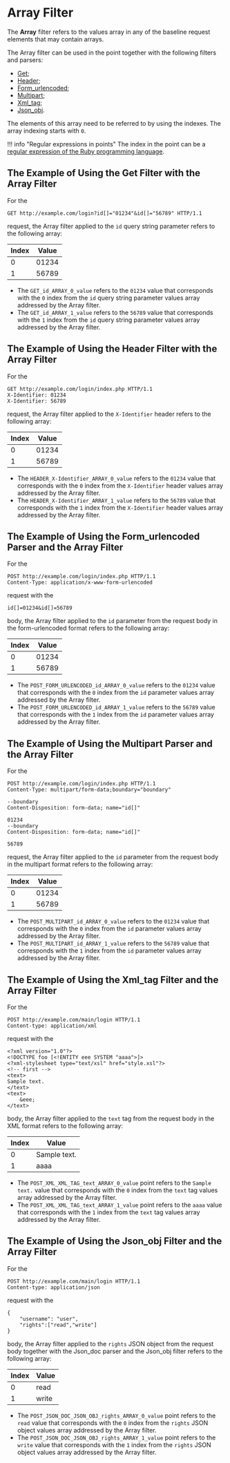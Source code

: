 [link-ruby]:        http://ruby-doc.org/core-2.6.1/doc/regexp_rdoc.html

[anchor1]:      #the-example-of-using-the-get-filter-with-the-array-filter
[anchor2]:      #the-example-of-using-the-header-filter-with-the-array-filter
[anchor3]:      #the-example-of-using-the-formurlencoded-parser-and-the-array-filter
[anchor4]:      #the-example-of-using-the-multipart-parser-and-the-array-filter
[anchor5]:      #the-example-of-using-the-xmltag-filter-and-the-array-filter
[anchor6]:      #the-example-of-using-the-jsonobj-filter-and-the-array-filter


# Array Filter

The **Array** filter refers to the values array in any of the baseline request elements that may contain arrays.

The Array filter can be used in the point together with the following filters and parsers:
*   [Get][anchor1];
*   [Header][anchor2];
*   [Form_urlencoded][anchor3];
*   [Multipart][anchor4];
*   [Xml_tag][anchor5];
*   [Json_obj][anchor6].

The elements of this array need to be referred to by using the indexes. The array indexing starts with `0`.

!!! info "Regular expressions in points"
    The index in the point can be a [regular expression of the Ruby programming language][link-ruby].  

## The Example of Using the Get Filter with the Array Filter

For the

```
GET http://example.com/login?id[]="01234"&id[]="56789" HTTP/1.1
```

request, the Array filter applied to the `id` query string parameter refers to the following array:

| Index  | Value    |
|--------|----------|
| 0      | 01234    |
| 1      | 56789    |

*   The `GET_id_ARRAY_0_value` refers to the `01234` value that corresponds with the `0` index from the `id` query string parameter values array addressed by the Array filter.
*   The `GET_id_ARRAY_1_value` refers to the `56789` value that corresponds with the `1` index from the `id` query string parameter values array addressed by the Array filter.

## The Example of Using the Header Filter with the Array Filter

For the

```
GET http://example.com/login/index.php HTTP/1.1
X-Identifier: 01234
X-Identifier: 56789
```

request, the Array filter applied to the `X-Identifier` header refers to the following array:

| Index  | Value    |
|--------|----------|
| 0      | 01234    |
| 1      | 56789    |

*   The `HEADER_X-Identifier_ARRAY_0_value` refers to the `01234` value that corresponds with the `0` index from the `X-Identifier` header values array addressed by the Array filter.
*   The `HEADER_X-Identifier_ARRAY_1_value` refers to the `56789` value that corresponds with the `1` index from the `X-Identifier` header values array addressed by the Array filter.

## The Example of Using the Form_urlencoded Parser and the Array Filter

For the

```
POST http://example.com/login/index.php HTTP/1.1
Content-Type: application/x-www-form-urlencoded
```

request with the

```
id[]=01234&id[]=56789
```

body, the Array filter applied to the `id` parameter from the request body in the form-urlencoded format refers to the following array:

| Index  | Value    |
|--------|----------|
| 0      | 01234    |
| 1      | 56789    |

*   The `POST_FORM_URLENCODED_id_ARRAY_0_value` refers to the `01234` value that corresponds with the `0` index from the `id` parameter values array addressed by the Array filter.
*   The `POST_FORM_URLENCODED_id_ARRAY_1_value` refers to the `56789` value that corresponds with the `1` index from the `id` parameter values array addressed by the Array filter.

## The Example of Using the Multipart Parser and the Array Filter

For the

```
POST http://example.com/login/index.php HTTP/1.1
Content-Type: multipart/form-data;boundary="boundary" 

--boundary 
Content-Disposition: form-data; name="id[]" 

01234 
--boundary 
Content-Disposition: form-data; name="id[]"

56789
```

request, the Array filter applied to the `id` parameter from the request body in the multipart format refers to the following array:

| Index  | Value    |
|--------|----------|
| 0      | 01234    |
| 1      | 56789    |

*   The `POST_MULTIPART_id_ARRAY_0_value` refers to the `01234` value that corresponds with the `0` index from the `id` parameter values array addressed by the Array filter.
*   The `POST_MULTIPART_id_ARRAY_1_value` refers to the `56789` value that corresponds with the `1` index from the `id` parameter values array addressed by the Array filter.

## The Example of Using the Xml_tag Filter and the Array Filter

For the

```
POST http://example.com/main/login HTTP/1.1
Content-type: application/xml
```

request with the

```
<?xml version="1.0"?>
<!DOCTYPE foo [<!ENTITY eee SYSTEM "aaaa">]>
<?xml-stylesheet type="text/xsl" href="style.xsl"?>
<!-- first -->
<text>
Sample text.
</text>
<text>
    &eee;
</text>
```

body, the Array filter applied to the `text` tag from the request body in the XML format refers to the following array:

| Index  | Value        |
|--------|--------------|
| 0      | Sample text. |
| 1      | aaaa         |

*   The `POST_XML_XML_TAG_text_ARRAY_0_value` point refers to the `Sample text.` value that corresponds with the `0` index from the `text` tag values array addressed by the Array filter.
*   The `POST_XML_XML_TAG_text_ARRAY_1_value` point refers to the `aaaa` value that corresponds with the `1` index from the `text` tag values array addressed by the Array filter.

## The Example of Using the Json_obj Filter and the Array Filter

For the

```
POST http://example.com/main/login HTTP/1.1
Content-type: application/json
```

request with the

```
{
    "username": "user",
    "rights":["read","write"]
}
```

body, the Array filter applied to the `rights` JSON object from the request body together with the Json_doc parser and the Json_obj filter refers to the following array:

| Index  | Value    |
|--------|----------|
| 0      | read     |
| 1      | write    |

*   The `POST_JSON_DOC_JSON_OBJ_rights_ARRAY_0_value` point refers to the `read` value that corresponds with the `0` index from the `rights` JSON object values array addressed by the Array
filter.
*   The `POST_JSON_DOC_JSON_OBJ_rights_ARRAY_1_value` point refers to the `write` value that corresponds with the `1` index from the `rights` JSON object values array addressed by the Array filter.
